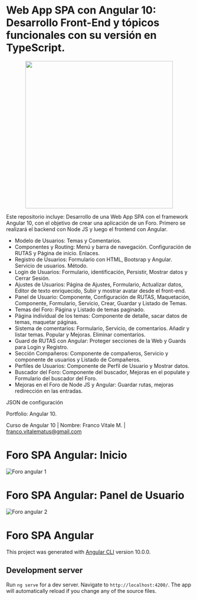 # Web App SPA con Angular 10: Desarrollo Front-End y tópicos funcionales con su versión en TypeScript.

<p align="center"><img src="https://user-images.githubusercontent.com/66401629/88130018-7c15c580-cba7-11ea-8185-554107b23390.png" width="400"></p>

<p align="center">

</p>

Este repositorio incluye: Desarrollo de una Web App SPA con el framework Angular 10, con el objetivo de crear una aplicación de un Foro. Primero se realizará el backend con Node JS y luego el frontend con Angular.

- Modelo de Usuarios: Temas y Comentarios.
- Componentes y Routing: Menú y barra de navegación. Configuración de RUTAS y Página de inicio. Enlaces.
- Registro de Usuarios: Formulario con HTML, Bootsrap y Angular. Servicio de usuarios. Método.
- Login de Usuarios: Formulario, identificación, Persistir, Mostrar datos y Cerrar Sesión.
- Ajustes de Usuarios: Página de Ajustes, Formulario, Actualizar datos, Editor de texto enriquecido, Subir y mostrar avatar desde el front-end.
- Panel de Usuario: Componente, Configuración de RUTAS, Maquetación, Componente, Formulario, Servicio, Crear, Guardar y Listado de Temas.
- Temas del Foro: Página y Listado de temas paginado.
- Página individual de los temas: Componente de detalle, sacar datos de temas, maquetar páginas.
- Sistema de comentarios: Formulario, Servicio, de comentarios. Añadir y listar temas. Popular y Mejoras. Eliminar comentarios.
- Guard de RUTAS con Angular: Proteger secciones de la Web y Guards para Login y Registro.
- Sección Compañeros: Componente de compañeros, Servicio y componente de usuarios y Listado de Compañeros.
- Perfiles de Usuarios: Componente de Perfil de Usuario y Mostrar datos.
- Buscador del Foro: Componente del buscador, Mejoras en el populate y Formulario del buscador del Foro.
- Mejoras en el Foro de Node JS y Angular: Guardar rutas, mejoras redirección en las entradas.


JSON de configuración

Portfolio: Angular 10.

Curso de Angular 10 | Nombre: Franco Vitale M. | franco.vitalematus@gmail.com

# Foro SPA Angular: Inicio

![Foro angular 1](https://user-images.githubusercontent.com/66401629/88359263-0133e280-cd40-11ea-87ff-0778671dbab7.jpg)

# Foro SPA Angular: Panel de Usuario

![Foro angular 2](https://user-images.githubusercontent.com/66401629/88359273-0a24b400-cd40-11ea-928a-857587a16c70.jpg)


# Foro SPA Angular

This project was generated with [Angular CLI](https://github.com/angular/angular-cli) version 10.0.0.

## Development server

Run `ng serve` for a dev server. Navigate to `http://localhost:4200/`. The app will automatically reload if you change any of the source files.

